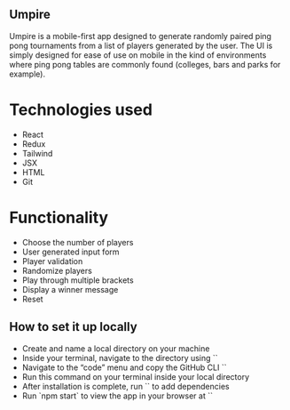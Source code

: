 ## Umpire

Umpire is a mobile-first app designed to generate randomly paired ping pong tournaments from a list of players generated by the user. The UI is simply designed for ease of use on mobile in the kind of environments where ping pong tables are commonly found (colleges, bars and parks for example).  

# Technologies used  

<ul>
<li>React</li>

<li>Redux</li>

<li>Tailwind</li>

<li>JSX</li>

<li>HTML</li> 

<li>Git</li>
</ul>

# Functionality 

<ul>
<li>Choose the number of players</li>

<li>User generated input form</li>

<li>Player validation</li>

<li>Randomize players</li>

<li>Play through multiple brackets</li> 

<li>
Display a winner message </li>

<li>Reset</li>
</ul>

## How to set it up locally 

<ul>
<li>
Create and name a local directory on your machine</li>

<li>
Inside your terminal, navigate to the directory using `<cd ~/your-directory>`</li>

<li>
Navigate to the “code” menu and copy the GitHub CLI `<gh repo clone tom-meyrick/umpire-frontend>`</li>

<li>Run this command on your terminal inside your local directory 
</li>

<li>
After installation is complete, run `<npm install>` to add dependencies </li> 

<li>
Run `npm start` to view the app in your browser at `<http://localhost:3000/>` 
</li>

</ul>  


